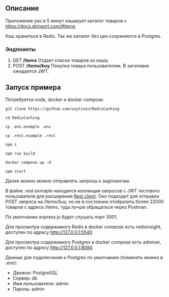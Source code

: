 ## Описание

Приложение раз в 5 минут кэширует каталог товаров с https://docs.skinport.com/#items

Кэш храниться в Redis.
Так же каталог без цен сохраняется в Postgres.

### Эндпоинты

1. GET **/items**
   Отдает список товаров из кэша;
2. POST **/items/buy**
   Покупка товара пользователем. В заголовке ожидается JWT.

## Запуск примера

Потребуется node, docker и docker compose.

```
git clone https://github.com/voytinsn/RedisCaching
```

```
cd RedisCaching
```

```
cp .env.example .env
```

```
cp .rest.example .rest
```

```
npm i
```

```
npm run build
```

```
docker compose up -d
```

```
npm start
```

Далее можно можно отправлять запросы к эндпоинтам.

В файле .rest.exmaple находится коллекция запросов с JWT тестового пользователя для расширения [Rest client](https://marketplace.visualstudio.com/items?itemName=humao.rest-client). Оно подходит для отправки POST запроса на /items/buy, но не в состоянии отобразить более 22000 товаров с адреса /items, туда лучше обращаться через Postman.

По умолчанию express.js будет слушать порт 3001.

Для просмотра содержимого Redis в docker compose есть redisinsight, доступен по адресу http://127.0.0.1:5540

Для просмотра содержимого Postgres в docker compose есть adminer, доступен по адресу http://127.0.0.1:8084

Данные для подключения к Postgres по умолчанию (поменять можно в .env):

- Движок: PostgreSQL
- Сервер: db
- Имя пользователя: admin
- Пароль: admin
